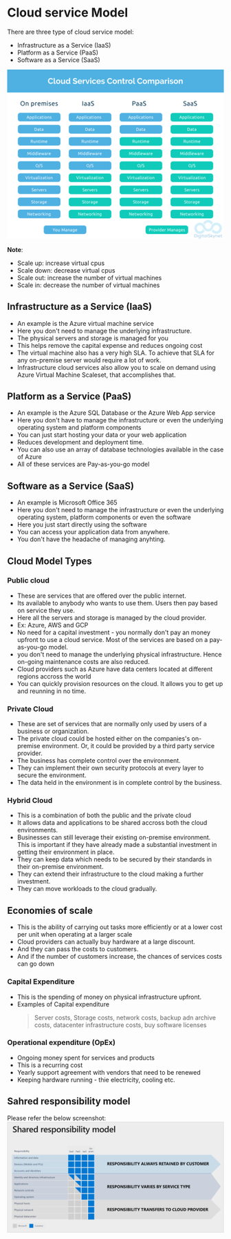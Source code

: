 # Cloud service Model

There are three type of cloud service model:

- Infrastructure as a Service (IaaS)
- Platform as a Service (PaaS)
- Software as a Service (SaaS)

![service models](./images/33.png)

**Note**:

- Scale up: increase virtual cpus
- Scale down: decrease virtual cpus
- Scale out: increase the number of virtual machines
- Scale in: decrease the number of virtual machines

## Infrastructure as a Service (IaaS)

- An example is the Azure virtual machine service
- Here you don't need to manage the underlying infrastructure.
- The physical servers and storage is managed for you
- This helps remove the capital expense and reduces ongoing cost
- The virtual machine also has a very high SLA. To achieve that SLA for any on-premise server would require a lot of work.
- Infrastructure cloud services also allow you to scale on demand using Azure Virtual Machine Scaleset, that accomplishes that.

## Platform as a Service (PaaS)

- An example is the Azure SQL Database or the Azure Web App service
- Here you don't have to manage the infrastructure or even the underlying operating system and platform components
- You can just start hosting your data or your web application
- Reduces development and deployment time.
- You can also use an array of database technologies available in the case of Azure
- All of these services are Pay-as-you-go model

## Software as a Service (SaaS)

- An example is Microsoft Office 365
- Here you don't need to manage the infrastructure or even the underlying operating system, platform components or even the software
- Here you just start directly using the software
- You can access your application data from anywhere.
- You don't have the headache of managing anyhting.

## Cloud Model Types

### Public cloud

- These are services that are offered over the public internet.
- Its available to anybody who wants to use them. Users then pay based on service they use.
- Here all the servers and storage is managed by the cloud provider.
- Ex: Azure, AWS and GCP
- No need for a capital investment - you normally don't pay an money upfront to use a cloud service. Most of the services are based on a pay-as-you-go model.
- you don't need to manage the underlying physical infrastructure. Hence on-going maintenance costs are also reduced.
- Cloud providers such as Azure have data centers located at different regions accross the world
- You can quickly provision resources on the cloud. It allows you to get up and reunning in no time.

### Private Cloud

- These are set of services that are normally only used by users of a business or organization.
- The private cloud could be hosted either on the companies's on-premise environment. Or, it could be provided by a third party service provider.
- The business has complete control over the environment.
- They can implement their own security protocols at every layer to secure the environment.
- The data held in the environment is in complete control by the business.

### Hybrid Cloud

- This is a combination of both the public and the private cloud
- It allows data and applications to be shared accross both the cloud environments.
- Businesses can still leverage their existing on-premise environment. This is important if they have already made a substantial investment in getting their environment in place.
- They can keep data which needs to be secured by their standards in their on-premise environment.
- They can extend their infrastructure to the cloud making a further investment.
- They can move workloads to the cloud gradually.

## Economies of scale

- This is the ability of carrying out tasks more efficiently or at a lower cost per unit when operating at a larger scale
- Cloud providers can actually buy hardware at a large discount.
- And they can pass the costs to customers.
- And if the number of customers increase, the chances of services costs can go down

### Capital Expenditure

- This is the spending of money on physical infrastructure upfront.
- Examples of Capital expenditure
  > Server costs, Storage costs, network costs, backup adn archive costs, datacenter infrastructure costs, buy software licenses

### Operational expenditure (OpEx)

- Ongoing money spent for services and products
- This is a recurring cost
- Yearly support agreement with vendors that need to be renewed
- Keeping hardware running - thie electricity, cooling etc.

## Sahred responsibility model

Please refer the below screenshot:
![shared responsibility](./images/34.png)

